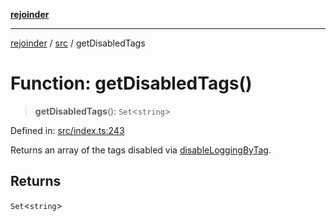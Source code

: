 [**rejoinder**](../../README.md)

***

[rejoinder](../../README.md) / [src](../README.md) / getDisabledTags

# Function: getDisabledTags()

> **getDisabledTags**(): `Set`\<`string`\>

Defined in: [src/index.ts:243](https://github.com/Xunnamius/rejoinder/blob/8a503ebeed2689d0efaa12692a8cdaf933b5902d/src/index.ts#L243)

Returns an array of the tags disabled via [disableLoggingByTag](disableLoggingByTag.md).

## Returns

`Set`\<`string`\>
